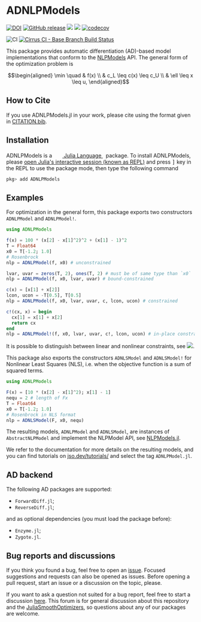 # ADNLPModels

[![DOI](https://zenodo.org/badge/DOI/10.5281/zenodo.4605982.svg)](https://doi.org/10.5281/zenodo.4605982)
[![GitHub release](https://img.shields.io/github/release/JuliaSmoothOptimizers/ADNLPModels.jl.svg)](https://github.com/JuliaSmoothOptimizers/ADNLPModels.jl/releases/latest)
[![](https://img.shields.io/badge/docs-stable-3f51b5.svg)](https://JuliaSmoothOptimizers.github.io/ADNLPModels.jl/stable)
[![](https://img.shields.io/badge/docs-latest-3f51b5.svg)](https://JuliaSmoothOptimizers.github.io/ADNLPModels.jl/dev)
[![codecov](https://codecov.io/gh/JuliaSmoothOptimizers/ADNLPModels.jl/branch/main/graph/badge.svg)](https://codecov.io/gh/JuliaSmoothOptimizers/ADNLPModels.jl)

![CI](https://github.com/JuliaSmoothOptimizers/ADNLPModels.jl/workflows/CI/badge.svg?branch=main)
[![Cirrus CI - Base Branch Build Status](https://img.shields.io/cirrus/github/JuliaSmoothOptimizers/ADNLPModels.jl?logo=Cirrus%20CI)](https://cirrus-ci.com/github/JuliaSmoothOptimizers/ADNLPModels.jl)

This package provides automatic differentiation (AD)-based model implementations that conform to the [NLPModels](https://github.com/JuliaSmoothOptimizers/ADNLPModels.jl) API.
The general form of the optimization problem is
```math
\begin{aligned}
\min \quad & f(x) \\
& c_L \leq c(x) \leq c_U \\
& \ell \leq x \leq u,
\end{aligned}
```

## How to Cite

If you use ADNLPModels.jl in your work, please cite using the format given in [CITATION.bib](https://github.com/JuliaSmoothOptimizers/ADNLPModels.jl/blob/main/CITATION.bib).

## Installation

<p>
ADNLPModels is a &nbsp;
    <a href="https://julialang.org">
        <img src="https://raw.githubusercontent.com/JuliaLang/julia-logo-graphics/master/images/julia.ico" width="16em">
        Julia Language
    </a>
    &nbsp; package. To install ADNLPModels,
    please <a href="https://docs.julialang.org/en/v1/manual/getting-started/">open
    Julia's interactive session (known as REPL)</a> and press <kbd>]</kbd> key in the REPL to use the package mode, then type the following command
</p>

```julia
pkg> add ADNLPModels
```

## Examples

For optimization in the general form, this package exports two constructors `ADNLPModel` and `ADNLPModel!`.

```julia
using ADNLPModels

f(x) = 100 * (x[2] - x[1]^2)^2 + (x[1] - 1)^2
T = Float64
x0 = T[-1.2; 1.0]
# Rosenbrock
nlp = ADNLPModel(f, x0) # unconstrained

lvar, uvar = zeros(T, 2), ones(T, 2) # must be of same type than `x0`
nlp = ADNLPModel(f, x0, lvar, uvar) # bound-constrained

c(x) = [x[1] + x[2]]
lcon, ucon = -T[0.5], T[0.5]
nlp = ADNLPModel(f, x0, lvar, uvar, c, lcon, ucon) # constrained

c!(cx, x) = begin
  cx[1] = x[1] + x[2]
  return cx
end
nlp = ADNLPModel!(f, x0, lvar, uvar, c!, lcon, ucon) # in-place constrained
```

It is possible to distinguish between linear and nonlinear constraints, see [![](https://img.shields.io/badge/docs-stable-3f51b5.svg)](https://JuliaSmoothOptimizers.github.io/ADNLPModels.jl/stable).

This package also exports the constructors `ADNLSModel` and `ADNLSModel!` for Nonlinear Least Squares (NLS), i.e. when the objective function is a sum of squared terms.

```julia
using ADNLPModels

F(x) = [10 * (x[2] - x[1]^2); x[1] - 1]
nequ = 2 # length of Fx
T = Float64
x0 = T[-1.2; 1.0]
# Rosenbrock in NLS format
nlp = ADNLSModel(F, x0, nequ)
```

The resulting models, `ADNLPModel` and `ADNLSModel`, are instances of `AbstractNLPModel` and implement the NLPModel API, see [NLPModels.jl](https://github.com/JuliaSmoothOptimizers/NLPModels.jl).

We refer to the documentation for more details on the resulting models, and you can find tutorials on [jso.dev/tutorials/](https://jso.dev/tutorials/) and select the tag `ADNLPModel.jl`.

## AD backend

The following AD packages are supported:

- `ForwardDiff.jl`;
- `ReverseDiff.jl`;

and as optional dependencies (you must load the package before):

- `Enzyme.jl`;
- `Zygote.jl`.

## Bug reports and discussions

If you think you found a bug, feel free to open an [issue](https://github.com/JuliaSmoothOptimizers/ADNLPModels.jl/issues).
Focused suggestions and requests can also be opened as issues. Before opening a pull request, start an issue or a discussion on the topic, please.

If you want to ask a question not suited for a bug report, feel free to start a discussion [here](https://github.com/JuliaSmoothOptimizers/Organization/discussions). This forum is for general discussion about this repository and the [JuliaSmoothOptimizers](https://github.com/JuliaSmoothOptimizers), so questions about any of our packages are welcome.
